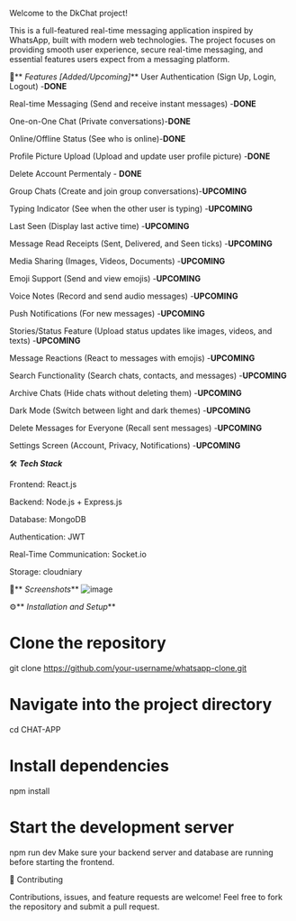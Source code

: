 Welcome to the DkChat project!

This is a full-featured real-time messaging application inspired by WhatsApp, built with modern web technologies.
The project focuses on providing smooth user experience, secure real-time messaging, and essential features users expect from a messaging platform.

🚀** _Features [Added/Upcoming]_**
 User Authentication (Sign Up, Login, Logout) -**DONE**

 Real-time Messaging (Send and receive instant messages) -**DONE**

 One-on-One Chat (Private conversations)-**DONE**

 Online/Offline Status (See who is online)-**DONE**

 Profile Picture Upload (Upload and update user profile picture) -**DONE**

 Delete Account Permentaly - **DONE**
 
 Group Chats (Create and join group conversations)-**UPCOMING**

 Typing Indicator (See when the other user is typing) -**UPCOMING**

 Last Seen (Display last active time) -**UPCOMING**

 Message Read Receipts (Sent, Delivered, and Seen ticks) -**UPCOMING**

 Media Sharing (Images, Videos, Documents) -**UPCOMING**

 Emoji Support (Send and view emojis) -**UPCOMING**

 Voice Notes (Record and send audio messages) -**UPCOMING**

 Push Notifications (For new messages) -**UPCOMING**

 Stories/Status Feature (Upload status updates like images, videos, and texts) -**UPCOMING**

 Message Reactions (React to messages with emojis) -**UPCOMING**

 Search Functionality (Search chats, contacts, and messages) -**UPCOMING**

 Archive Chats (Hide chats without deleting them) -**UPCOMING**

 Dark Mode (Switch between light and dark themes) -**UPCOMING**

 Delete Messages for Everyone (Recall sent messages) -**UPCOMING**

 Settings Screen (Account, Privacy, Notifications) -**UPCOMING**

🛠️ **_Tech Stack_**

Frontend: React.js 

Backend: Node.js + Express.js

Database: MongoDB 

Authentication: JWT

Real-Time Communication: Socket.io 

Storage: cloudniary

📸** _Screenshots_**
![image](https://github.com/user-attachments/assets/5a40a49b-5ad9-4bad-ad6a-1933dfd43e9e)


⚙️** _Installation and Setup_**

# Clone the repository
git clone https://github.com/your-username/whatsapp-clone.git

# Navigate into the project directory
cd CHAT-APP

# Install dependencies
npm install

# Start the development server
npm run dev
Make sure your backend server and database are running before starting the frontend.

🤝 Contributing

Contributions, issues, and feature requests are welcome!
Feel free to fork the repository and submit a pull request.
